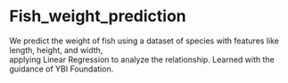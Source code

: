 # Fish_weight_prediction
We predict the weight of fish using a dataset of species with features like length, height, and width, 
<br>applying Linear Regression to analyze the relationship. Learned with the guidance of YBI Foundation.
